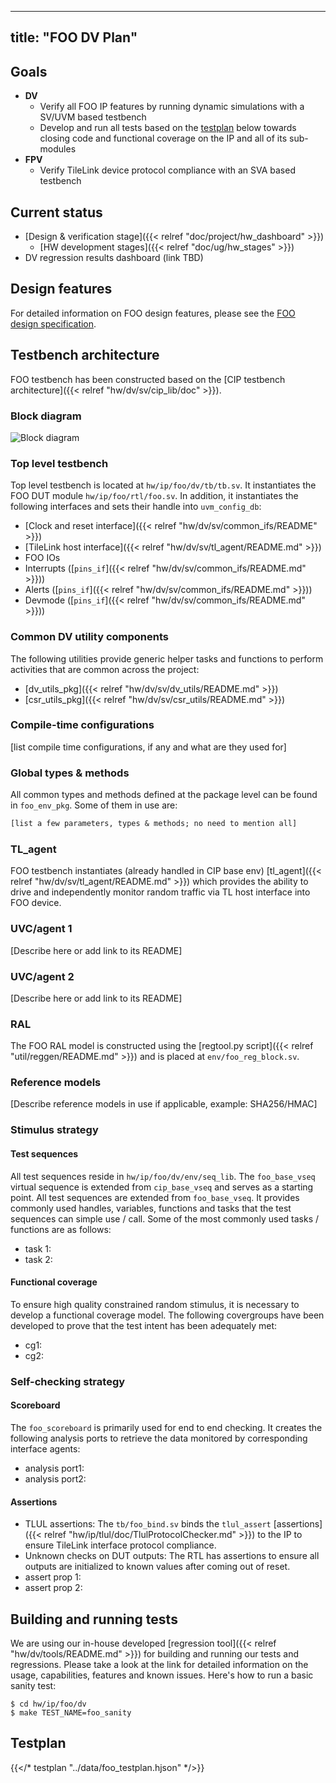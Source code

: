 <!-- Copy this file to hw/ip/foo/doc/foo_dv_plan.md and make changes as needed.
For convenience 'foo' in the document can be searched and replaced easily with the
desired IP (with case sensitivity!). Also, use the testbench block diagram here:
https://drive.google.com/open?id=1LfnTSutIW5E6zSCOCf4-scS8MQ8lXhPAPgSfFx2Aqh0
as a starting point and modify it to reflect your foo testbench and save it
to hw/ip/foo/doc/tb.svg. It should get linked and rendered under the block
diagram section below. Please update / modify / remove sections below as
applicable. Once done, remove this comment before making a PR. -->

---
title: "FOO DV Plan"
---


## Goals
* **DV**
  * Verify all FOO IP features by running dynamic simulations with a SV/UVM based testbench
  * Develop and run all tests based on the [testplan](#testplan) below towards closing code and functional coverage on the IP and all of its sub-modules
* **FPV**
  * Verify TileLink device protocol compliance with an SVA based testbench

## Current status
* [Design & verification stage]({{< relref "doc/project/hw_dashboard" >}})
  * [HW development stages]({{< relref "doc/ug/hw_stages" >}})
* DV regression results dashboard (link TBD)

## Design features
For detailed information on FOO design features, please see the [FOO design specification](foo.md).

## Testbench architecture
FOO testbench has been constructed based on the [CIP testbench architecture]({{< relref "hw/dv/sv/cip_lib/doc" >}}).

### Block diagram
![Block diagram](tb.svg)

### Top level testbench
Top level testbench is located at `hw/ip/foo/dv/tb/tb.sv`. It instantiates the FOO DUT module `hw/ip/foo/rtl/foo.sv`.
In addition, it instantiates the following interfaces and sets their handle into `uvm_config_db`:
* [Clock and reset interface]({{< relref "hw/dv/sv/common_ifs/README" >}})
* [TileLink host interface]({{< relref "hw/dv/sv/tl_agent/README.md" >}})
* FOO IOs
* Interrupts ([`pins_if`]({{< relref "hw/dv/sv/common_ifs/README.md" >}}))
* Alerts ([`pins_if`]({{< relref "hw/dv/sv/common_ifs/README.md" >}}))
* Devmode ([`pins_if`]({{< relref "hw/dv/sv/common_ifs/README.md" >}}))

### Common DV utility components
The following utilities provide generic helper tasks and functions to perform activities that are common across the project:
* [dv_utils_pkg]({{< relref "hw/dv/sv/dv_utils/README.md" >}})
* [csr_utils_pkg]({{< relref "hw/dv/sv/csr_utils/README.md" >}})

### Compile-time configurations
[list compile time configurations, if any and what are they used for]

### Global types & methods
All common types and methods defined at the package level can be found in
`foo_env_pkg`. Some of them in use are:
```systemverilog
[list a few parameters, types & methods; no need to mention all]
```
### TL_agent
FOO testbench instantiates (already handled in CIP base env) [tl_agent]({{< relref "hw/dv/sv/tl_agent/README.md" >}})
which provides the ability to drive and independently monitor random traffic via
TL host interface into FOO device.

### UVC/agent 1
[Describe here or add link to its README]

### UVC/agent 2
[Describe here or add link to its README]

### RAL
The FOO RAL model is constructed using the [regtool.py script]({{< relref "util/reggen/README.md" >}}) and is placed at `env/foo_reg_block.sv`.

### Reference models
[Describe reference models in use if applicable, example: SHA256/HMAC]

### Stimulus strategy
#### Test sequences
All test sequences reside in `hw/ip/foo/dv/env/seq_lib`.
The `foo_base_vseq` virtual sequence is extended from `cip_base_vseq` and serves as a starting point.
All test sequences are extended from `foo_base_vseq`.
It provides commonly used handles, variables, functions and tasks that the test sequences can simple use / call.
Some of the most commonly used tasks / functions are as follows:
* task 1:
* task 2:

#### Functional coverage
To ensure high quality constrained random stimulus, it is necessary to develop a functional coverage model.
The following covergroups have been developed to prove that the test intent has been adequately met:
* cg1:
* cg2:

### Self-checking strategy
#### Scoreboard
The `foo_scoreboard` is primarily used for end to end checking.
It creates the following analysis ports to retrieve the data monitored by corresponding interface agents:
* analysis port1:
* analysis port2:
<!-- explain inputs monitored, flow of data and outputs checked -->

#### Assertions
* TLUL assertions: The `tb/foo_bind.sv` binds the `tlul_assert` [assertions]({{< relref "hw/ip/tlul/doc/TlulProtocolChecker.md" >}}) to the IP to ensure TileLink interface protocol compliance.
* Unknown checks on DUT outputs: The RTL has assertions to ensure all outputs are initialized to known values after coming out of reset.
* assert prop 1:
* assert prop 2:

## Building and running tests
We are using our in-house developed [regression tool]({{< relref "hw/dv/tools/README.md" >}}) for building and running our tests and regressions.
Please take a look at the link for detailed information on the usage, capabilities, features and known issues.
Here's how to run a basic sanity test:
```console
$ cd hw/ip/foo/dv
$ make TEST_NAME=foo_sanity
```

## Testplan
<!-- TODO: uncomment the line below after adding the testplan -->
{{</* testplan "../data/foo_testplan.hjson" */>}}

